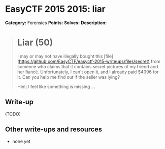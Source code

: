 # EasyCTF 2015 2015: liar

**Category:** Forensics
**Points:** 
**Solves:** 
**Description:**

> # Liar (50)
> 
> 
> I may or may not have illegally bought this [file](<https://github.com/EasyCTF/easyctf-2015-writeups/files/secret)> from someone who claims that it contains secret pictures of my friend and her fiancé. Unfortunately, I can't open it, and I already paid $4096 for it. Can you help me find out if the seller was lying?
> 
> 
> Hint: I feel like something is missing ...


## Write-up

(TODO)

## Other write-ups and resources

* none yet
